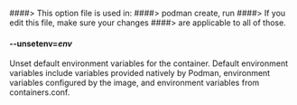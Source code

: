 ####> This option file is used in:
####>   podman create, run
####> If you edit this file, make sure your changes
####> are applicable to all of those.
#### **--unsetenv**=*env*

Unset default environment variables for the container. Default environment
variables include variables provided natively by Podman, environment variables
configured by the image, and environment variables from containers.conf.

